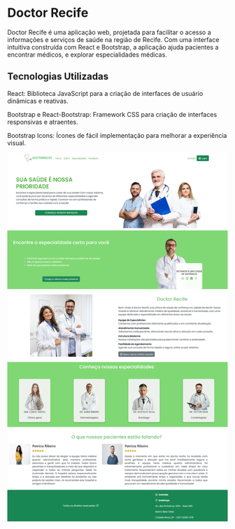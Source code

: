 <h1>Doctor Recife</h1>
<p>Doctor Recife é uma aplicação web, projetada para facilitar o acesso a informações e serviços de saúde na região de Recife. Com uma interface intuitiva  construída com React e Bootstrap, a aplicação ajuda pacientes a encontrar médicos,  e explorar especialidades médicas.</p>
<h2>Tecnologias Utilizadas</h2>
<p>React: Biblioteca JavaScript para a criação de interfaces de usuário dinâmicas e reativas.</p>
<p>Bootstrap e React-Bootstrap: Framework CSS para criação de interfaces responsivas e atraentes.</p>
<p>Bootstrap Icons: Ícones de fácil implementação para melhorar a experiência visual.</p>

<img src="./src/assets/print.png" alt="Imagem do Projeto" width="600"/>